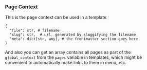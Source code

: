 ### Page Context

This is the page context can be used in a template:

```
{
  "file": str, # filename
  "slug": str,  # url, generated by sluggifying the filename
  "meta": dict[str, any], # the frontmatter section goes here
}
```

And also you can get an array contains all pages as part of the `global_context` from the `pages` variable in templates, which might be convenient to automatically make links to them in menu, etc.